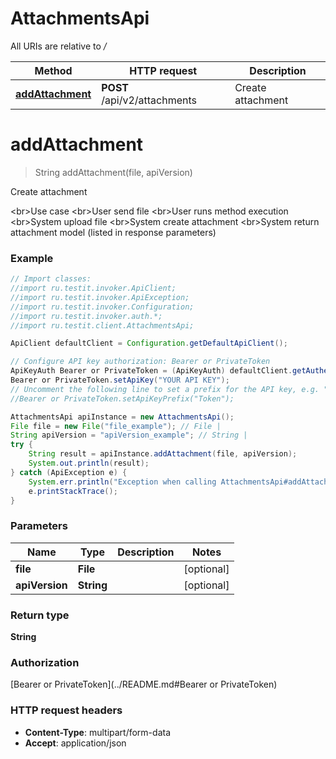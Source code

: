 # AttachmentsApi

All URIs are relative to */*

Method | HTTP request | Description
------------- | ------------- | -------------
[**addAttachment**](AttachmentsApi.md#addAttachment) | **POST** /api/v2/attachments | Create attachment

<a name="addAttachment"></a>
# **addAttachment**
> String addAttachment(file, apiVersion)

Create attachment

&lt;br&gt;Use case  &lt;br&gt;User send file  &lt;br&gt;User runs method execution  &lt;br&gt;System upload file  &lt;br&gt;System create attachment  &lt;br&gt;System return attachment model (listed in response parameters)

### Example
```java
// Import classes:
//import ru.testit.invoker.ApiClient;
//import ru.testit.invoker.ApiException;
//import ru.testit.invoker.Configuration;
//import ru.testit.invoker.auth.*;
//import ru.testit.client.AttachmentsApi;

ApiClient defaultClient = Configuration.getDefaultApiClient();

// Configure API key authorization: Bearer or PrivateToken
ApiKeyAuth Bearer or PrivateToken = (ApiKeyAuth) defaultClient.getAuthentication("Bearer or PrivateToken");
Bearer or PrivateToken.setApiKey("YOUR API KEY");
// Uncomment the following line to set a prefix for the API key, e.g. "Token" (defaults to null)
//Bearer or PrivateToken.setApiKeyPrefix("Token");

AttachmentsApi apiInstance = new AttachmentsApi();
File file = new File("file_example"); // File | 
String apiVersion = "apiVersion_example"; // String | 
try {
    String result = apiInstance.addAttachment(file, apiVersion);
    System.out.println(result);
} catch (ApiException e) {
    System.err.println("Exception when calling AttachmentsApi#addAttachment");
    e.printStackTrace();
}
```

### Parameters

Name | Type | Description  | Notes
------------- | ------------- | ------------- | -------------
 **file** | **File**|  | [optional]
 **apiVersion** | **String**|  | [optional]

### Return type

**String**

### Authorization

[Bearer or PrivateToken](../README.md#Bearer or PrivateToken)

### HTTP request headers

 - **Content-Type**: multipart/form-data
 - **Accept**: application/json

